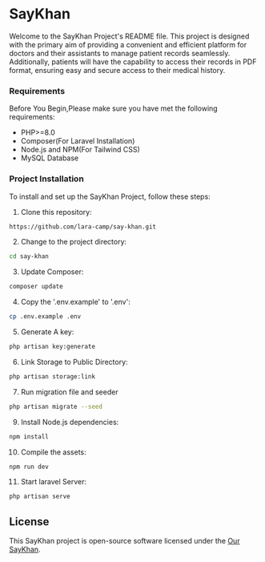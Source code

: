 # SayKhan

Welcome to the SayKhan Project's README file. This project is designed with the primary aim of providing a convenient and efficient platform for doctors and their assistants to manage patient records seamlessly. Additionally, patients will have the capability to access their records in PDF format, ensuring easy and secure access to their medical history.

### Requirements

Before You Begin,Please make sure you have met the following requirements:

-   PHP>=8.0
-   Composer(For Laravel Installation)
-   Node.js and NPM(For Tailwind CSS)
-   MySQL Database

### Project Installation

To install and set up the SayKhan Project, follow these steps:

1. Clone this repository:

```bash
https://github.com/lara-camp/say-khan.git
```

2. Change to the project directory:

```bash
cd say-khan
```

3. Update Composer:

```bash
composer update
```

4. Copy the '.env.example' to '.env':

```bash
cp .env.example .env
```

5. Generate A key:

```bash
php artisan key:generate
```

6. Link Storage to Public Directory:

```bash
php artisan storage:link
```

7. Run migration file and seeder

```bash
php artisan migrate --seed
```

9. Install Node.js dependencies:

```bash
npm install
```

10. Compile the assets:

```bash
npm run dev
```

11. Start laravel Server:

```bash
php artisan serve
```

## License

This SayKhan project is open-source software licensed under the [Our SayKhan](LICENSE).
